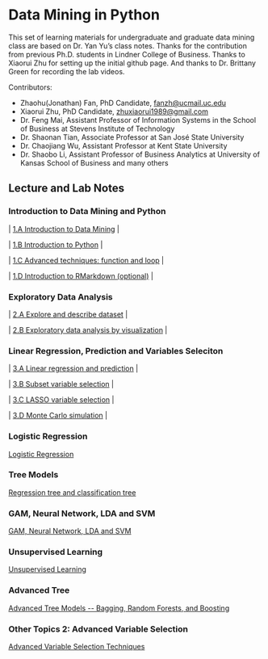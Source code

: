 
# Data Mining in Python

This set of learning materials for undergraduate and graduate data mining class are based on Dr. Yan Yu’s class notes. Thanks for the contribution from previous Ph.D. students in Lindner College of Business. Thanks to Xiaorui Zhu for setting up the initial github page. And thanks to Dr. Brittany Green for recording the lab videos.

Contributors:  
- Zhaohu(Jonathan) Fan, PhD Candidate, fanzh@ucmail.uc.edu
- Xiaorui Zhu, PhD Candidate, zhuxiaorui1989@gmail.com
- Dr. Feng Mai, Assistant Professor of Information Systems in the School of Business at Stevens Institute of Technology
- Dr. Shaonan Tian, Associate Professor at San José State University 
- Dr. Chaojiang Wu, Assistant Professor at Kent State University
- Dr. Shaobo Li, Assistant Professor of Business Analytics at University of Kansas School of Business
and many others

## Lecture and Lab Notes

### Introduction to Data Mining and Python
| [1.A Introduction to Data Mining](1_A_Introduction_to_Data_Mining.html)                                |

| [1.B Introduction to Python](1_B_Introduction_to_Python.html)                                          |

| [1.C Advanced techniques: function and loop](1_C_Advanced_techniques_function_and_loop.html)           |

| [1.D Introduction to RMarkdown (optional)](1_D_Introduction_to_Markdown.html)                          |
 

### Exploratory Data Analysis

| [2.A Explore and describe dataset](2_A_Explore_and_describe_dataset.html)                              |

| [2.B Exploratory data analysis by visualization](2_B_Exploratory_Data_Analysis_by_Visualization.html)  |


### Linear Regression, Prediction and Variables Seleciton

| [3.A Linear regression and prediction](html)                                                           |

| [3.B Subset variable selection](html)                                                                  |

| [3.C LASSO variable selection](html)                                                                   |

| [3.D Monte Carlo simulation](3_D_Simulation.html)                                                      |

### Logistic Regression

[Logistic Regression](lecture/4_LogisticReg.html)

### Tree Models

[Regression tree and classification tree](lecture/5_Tree.html)

### GAM, Neural Network, LDA and SVM

[GAM, Neural Network, LDA and SVM](lecture/6_SupervisedLearning.html)

### Unsupervised Learning

[Unsupervised Learning](lecture/7_UnsupervisedLearning.html)

### Advanced Tree 

[Advanced Tree Models -- Bagging, Random Forests, and Boosting](lecture/AdvTree.html)

### Other Topics 2: Advanced Variable Selection

[Advanced Variable Selection Techniques](lecture/VS.html)
